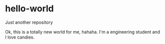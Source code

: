 # hello-world
Just another repository

Ok, this is a totally new world for me, hahaha. I'm a engineering student and I love candies.
